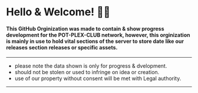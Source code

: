 # Hello & Welcome! 👋😇

#### This GitHub Orginization was made to contain & show progress development for the POT-PLEX-CLUB network, however, this orginization is mainly in use to hold vital sections of the server to store date like our releases section releases or specific assets.
***
* please note the data shown is only for progress & dvelopment.
* should not be stolen or used to infringe on idea or creation.
* use of our property without consent will be met with Legal authority.
***


